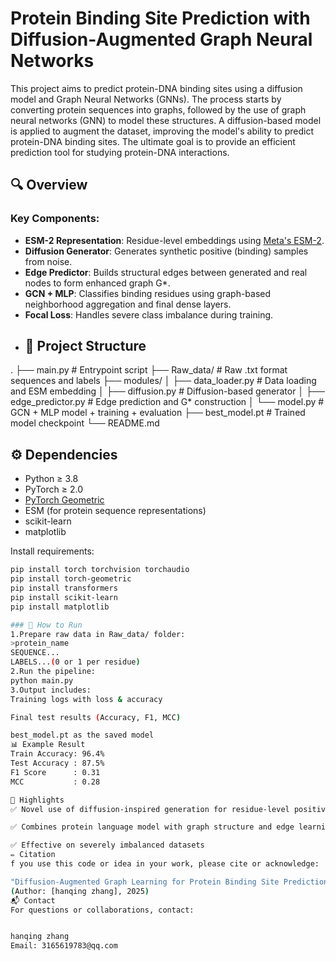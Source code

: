 # Protein Binding Site Prediction with Diffusion-Augmented Graph Neural Networks

This project aims to predict protein-DNA binding sites using a diffusion model and Graph Neural Networks (GNNs). The process starts by converting protein sequences into graphs, followed by the use of graph neural networks (GNN) to model these structures. A diffusion-based model is applied to augment the dataset, improving the model's ability to predict protein-DNA binding sites. The ultimate goal is to provide an efficient prediction tool for studying protein-DNA interactions.


## 🔍 Overview
### Key Components:
- **ESM-2 Representation**: Residue-level embeddings using [Meta's ESM-2](https://huggingface.co/facebook/esm2_t33_650M_UR50D).
- **Diffusion Generator**: Generates synthetic positive (binding) samples from noise.
- **Edge Predictor**: Builds structural edges between generated and real nodes to form enhanced graph G*.
- **GCN + MLP**: Classifies binding residues using graph-based neighborhood aggregation and final dense layers.
- **Focal Loss**: Handles severe class imbalance during training.
- ## 📁 Project Structure
.
├── main.py # Entrypoint script
├── Raw_data/ # Raw .txt format sequences and labels
├── modules/
│ ├── data_loader.py # Data loading and ESM embedding
│ ├── diffusion.py # Diffusion-based generator
│ ├── edge_predictor.py # Edge prediction and G* construction
│ └── model.py # GCN + MLP model + training + evaluation
├── best_model.pt # Trained model checkpoint
└── README.md

## ⚙️ Dependencies

- Python ≥ 3.8  
- PyTorch ≥ 2.0  
- [PyTorch Geometric](https://pytorch-geometric.readthedocs.io/en/latest/)  
- ESM (for protein sequence representations)
- scikit-learn  
- matplotlib

Install requirements:

```bash
pip install torch torchvision torchaudio
pip install torch-geometric
pip install transformers
pip install scikit-learn
pip install matplotlib

### 🚀 How to Run
1.Prepare raw data in Raw_data/ folder:
>protein_name
SEQUENCE...
LABELS...(0 or 1 per residue)
2.Run the pipeline:
python main.py
3.Output includes:
Training logs with loss & accuracy

Final test results (Accuracy, F1, MCC)

best_model.pt as the saved model
📊 Example Result
Train Accuracy: 96.4%
Test Accuracy : 87.5%
F1 Score      : 0.31
MCC           : 0.28

📌 Highlights
✅ Novel use of diffusion-inspired generation for residue-level positive augmentation

✅ Combines protein language model with graph structure and edge learning

✅ Effective on severely imbalanced datasets
✏️ Citation
f you use this code or idea in your work, please cite or acknowledge:

"Diffusion-Augmented Graph Learning for Protein Binding Site Prediction"
(Author: [hanqing zhang], 2025)
📬 Contact
For questions or collaborations, contact:


hanqing zhang
Email: 3165619783@qq.com

